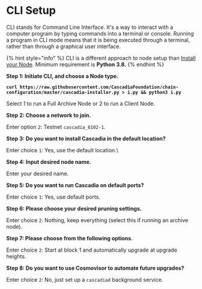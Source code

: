 # CLI Setup

CLI stands for Command Line Interface. It's a way to interact with a computer program by typing commands into a terminal or console. Running a program in CLI mode means that it is being executed through a terminal, rather than through a graphical user interface.

{% hint style="info" %}
CLI is a different approach to node setup than [Install your Node](broken-reference).  Minimum requirement is **Python 3.8.**
{% endhint %}



**Step 1: Initiate CLI, and choose a Node type.**

<pre class="language-javascript" data-overflow="wrap"><code class="lang-javascript"><strong>curl https://raw.githubusercontent.com/CascadiaFoundation/chain-configuration/master/cascadia-installer.py > i.py &#x26;&#x26; python3 i.py
</strong></code></pre>

Select 1 to run a Full Archive Node or 2 to run a Client Node.



**Step 2: Choose a network to join.**

Enter option `2`: Testnet  `cascadia_6102-1`.



**Step 3: Do you want to install Cascadia in the default location?**

Enter choice `1`: Yes, use the default location.\


**Step 4: Input desired node name.**

Enter your desired name.



**Step 5: Do you want to run Cascadia on default ports?**

Enter choice `1`: Yes, use default ports.



**Step 6: Please choose your desired pruning settings.**

Enter choice `2`: Nothing, keep everything (select this if running an archive node).



**Step 7: Please choose from the following options.**

Enter choice `2`: Start at block 1 and automatically upgrade at upgrade heights.



**Step 8: Do you want to use Cosmovisor to automate future upgrades?**

Enter choice `2`: No, just set up a `cascadiad` background service.
